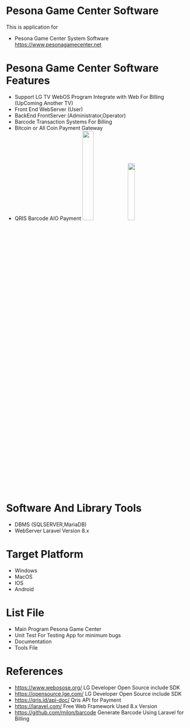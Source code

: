 # Pesona Game Center Software

 This is application for
 - Pesona Game Center System Software https://www.pesonagamecenter.net
# Pesona Game Center Software Features

 - Support LG TV WebOS Program Integrate with Web For Billing (UpComing Another TV)
 - Front End WebServer (User)
 - BackEnd FrontServer (Administrator,Operator)
 - Barcode Transaction Systems For Billing
 - Bitcoin or All Coin Payment Gateway
 - QRIS Barcode AIO Payment
   <td><img src="https://qris.id/homepage/images/assets/pay/qris.id.png" width="25%"></img> </td>
   <img src="https://qwords.com/blog/wp-content/uploads/2020/08/Apa-Itu-QRIS-Ini-Manfaat-Menggunakan-QRIS-Untuk-Pembayaran-scaled.jpg" width="20%"></img> 

# Software And Library Tools

 - DBMS (SQLSERVER,MariaDB)
 - WebServer Laravel Version 8.x

# Target Platform

 - Windows
 - MacOS
 - IOS
 - Android

# List File

 - Main Program Pesona Game Center
 - Unit Test For Testing App for minimum bugs
 - Documentation
 - Tools File

# References
- https://www.webosose.org/ LG Developer Open Source include SDK
- https://opensource.lge.com/ LG Developer Open Source include SDK
- https://qris.id/api-doc/ Qris API for Payment
- https://laravel.com/ Free Web Framework Used 8.x Version
- https://github.com/milon/barcode Generate Barcode Using Laravel for Billing
